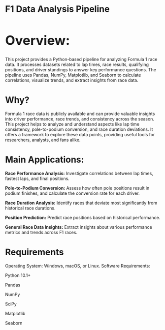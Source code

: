 # F1 Data Analysis Pipeline
<h1 style="font-size:3em; "> Overview: </h1>

This project provides a Python-based pipeline for analyzing Formula 1 race data. It processes datasets related to lap times, race results, qualifying positions, and driver standings to answer key performance questions. The pipeline uses Pandas, NumPy, Matplotlib, and Seaborn to calculate correlations, visualize trends, and extract insights from race data.
<br>

# Why?
Formula 1 race data is publicly available and can provide valuable insights into driver performance, race trends, and consistency across the season. This project helps to analyze and understand aspects like lap time consistency, pole-to-podium conversion, and race duration deviations. It offers a framework to explore these data points, providing useful tools for researchers, analysts, and fans alike.
<br>


# Main Applications:

**Race Performance Analysis:** Investigate correlations between lap times, fastest laps, and final positions.

**Pole-to-Podium Conversion:** Assess how often pole positions result in podium finishes, and calculate the conversion rate for each driver.

**Race Duration Analysis:** Identify races that deviate most significantly from historical race durations.

**Position Prediction:** Predict race positions based on historical performance.

**General Race Data Insights:** Extract insights about various performance metrics and trends across F1 races.

# Requirements
Operating System: Windows, macOS, or Linux.
Software Requirements:

Python 10.1+

Pandas

NumPy

SciPy

Matplotlib

Seaborn
